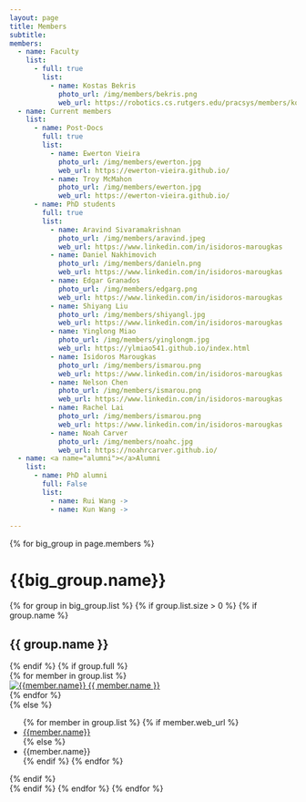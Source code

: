 ```yaml
---
layout: page
title: Members
subtitle:
members:
  - name: Faculty
    list:
      - full: true
        list:
          - name: Kostas Bekris
            photo_url: /img/members/bekris.png
            web_url: https://robotics.cs.rutgers.edu/pracsys/members/kostas-bekris/
  - name: Current members
    list:
      - name: Post-Docs
        full: true
        list:
          - name: Ewerton Vieira
            photo_url: /img/members/ewerton.jpg
            web_url: https://ewerton-vieira.github.io/
          - name: Troy McMahon
            photo_url: /img/members/ewerton.jpg
            web_url: https://ewerton-vieira.github.io/
      - name: PhD students
        full: true
        list:
          - name: Aravind Sivaramakrishnan 
            photo_url: /img/members/aravind.jpeg
            web_url: https://www.linkedin.com/in/isidoros-marougkas
          - name: Daniel Nakhimovich 
            photo_url: /img/members/danieln.png
            web_url: https://www.linkedin.com/in/isidoros-marougkas
          - name: Edgar Granados
            photo_url: /img/members/edgarg.png
            web_url: https://www.linkedin.com/in/isidoros-marougkas
          - name: Shiyang Liu
            photo_url: /img/members/shiyangl.jpg
            web_url: https://www.linkedin.com/in/isidoros-marougkas
          - name: Yinglong Miao
            photo_url: /img/members/yinglongm.jpg
            web_url: https://ylmiao541.github.io/index.html
          - name: Isidoros Marougkas
            photo_url: /img/members/ismarou.png
            web_url: https://www.linkedin.com/in/isidoros-marougkas
          - name: Nelson Chen
            photo_url: /img/members/ismarou.png
            web_url: https://www.linkedin.com/in/isidoros-marougkas
          - name: Rachel Lai
            photo_url: /img/members/ismarou.png
            web_url: https://www.linkedin.com/in/isidoros-marougkas
          - name: Noah Carver
            photo_url: /img/members/noahc.jpg
            web_url: https://noahrcarver.github.io/
  - name: <a name="alumni"></a>Alumni
    list:
      - name: PhD alumni
        full: False
        list:
          - name: Rui Wang -> 
          - name: Kun Wang -> 
   
---
```


<div class="row">
  {% for big_group in page.members %}
    <h1> {{big_group.name}} </h1>
    {% for group in big_group.list %}
    {% if group.list.size > 0 %}
      {% if group.name %}
        <h2>{{ group.name }}</h2>
      {% endif %}
      {% if group.full %}
      <div class="row member-row">
        {% for member in group.list %}
          <div class="col-xl-3 col-lg-3 col-md-3 text-center col-sm-6 col-xs-6 member-col">
            <a target="_blank" href="{{ member.web_url }}">
              <img class="img-responsive" src="{{ member.photo_url }}" alt="{{member.name}}">
            </a>
            <a target="_blank" href="{{ member.web_url }}">
              {{ member.name }}
            </a>
          </div>
        {% endfor %}
      </div>
      {% else %}
        <ul>
          {% for member in group.list %}
            {% if member.web_url %}
              <li><a href="{{member.web_url}}"> {{member.name}} </a></li>
            {% else %}
              <li><a> {{member.name}} </a></li>
            {% endif %}
          {% endfor %}
        </ul>
      {% endif %}
    <br>
    {% endif %}
    {% endfor %}
  {% endfor %}
</div>


<!-- <h3 id="undergraduate-students">Undergraduate students</h3>
<ul>
</ul>
</div> -->

<!-- <h2 id="collaborators">Collaborators</h2> -->
<!-- <ul>
  <li><a href="https://www.cs.cmu.edu/~astein/">Aaron Steinfeld</a></li>
  <li><a href="https://www.cs.cmu.edu/~kkitani/">Kris Kitani</a></li>
  <li><a href="http://www.lauravherlant.com/">Laura Herlant</a></li>
</ul> -->

